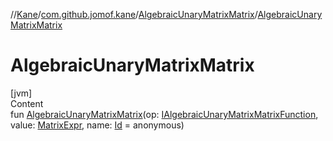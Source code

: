 //[Kane](../../index.md)/[com.github.jomof.kane](../index.md)/[AlgebraicUnaryMatrixMatrix](index.md)/[AlgebraicUnaryMatrixMatrix](-algebraic-unary-matrix-matrix.md)



# AlgebraicUnaryMatrixMatrix  
[jvm]  
Content  
fun [AlgebraicUnaryMatrixMatrix](-algebraic-unary-matrix-matrix.md)(op: [IAlgebraicUnaryMatrixMatrixFunction](../-i-algebraic-unary-matrix-matrix-function/index.md), value: [MatrixExpr](../-matrix-expr/index.md), name: [Id](../../com.github.jomof.kane.impl/index.md#%5Bcom.github.jomof.kane.impl%2FId%2F%2F%2FPointingToDeclaration%2F%5D%2FClasslikes%2F-1422180844) = anonymous)  




